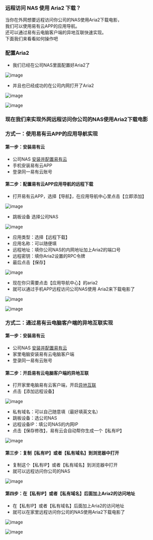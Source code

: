 ### 远程访问 NAS 使用 Aria2 下载？
当你在外网想要远程访问你公司的NAS使用Aria2下载电影，  
我们可以使用易有云APP的应用导航。  
还可以通过易有云电脑客户端的异地互联快速实现。  
下面我们来看看如何操作吧  

### 配置Aria2
- 我们已经在公司NAS里面配置好Aria2了

![image](./image/aria2/6.jpg)

- 并且也已经成功的在公司内网打开了Aria2

![image](./image/aria2/20.jpg)

![image](./image/aria2/21.jpg)

### 现在我们来实现外网远程访问你公司的NAS使用Aria2下载电影
### 方式一：使用易有云APP的应用导航实现
#### 第一步：安装易有云
- 公司NAS [安装并配置易有云](/zh/guide/linkease/install/device/windows.md)
- 手机安装易有云APP
- 登录同一易有云账号
#### 第二步：配置易有云APP应用导航的远程下载
- 打开易有云APP，选择【导航】，在应用导航中心里点击【立即添加】

![image](./image/aria2/1.jpg)

- 跳板设备 选择公司NAS

![image](./image/aria2/2.jpg)

- 应用类型：选择【远程下载】
- 应用名称：可以随便填
- 远程地址：填你公司NAS的内网地址加上Aria2的端口号
- 远程密钥：填你Aria2设置的RPC令牌
- 最后点击【保存】

![image](./image/aria2/3.jpg)

- 现在你只需要点击【应用导航中心】的aria2 
- 就可以通过手机APP远程访问公司NAS使用 Aria2来下载电影了

![image](./image/aria2/4.jpg)

![image](./image/aria2/5.jpg)


### 方式二：通过易有云电脑客户端的异地互联实现
#### 第一步：安装易有云
- 公司NAS [安装并配置易有云](/zh/guide/linkease/install/device/windows.md)
- 家里电脑安装易有云电脑客户端
- 登录同一易有云账号
#### 第二步：开启易有云电脑客户端的异地互联
- 打开家里电脑易有云客户端，开启[异地互联](/zh/guide/linkease/function/remote_connects.md)
- 点击【添加远程设备】

![image](./image/aria2/24.jpg)

- 私有域名：可以自己随意填（最好填英文名）
- 跳板设备：选公司NAS
- 远程设备IP：填公司NAS的内网IP
- 点击【保存修改】，易有云会自动帮你生成一个【私有IP】

![image](./image/aria2/14.jpg)


#### 第三步：复制【私有IP】或者【私有域名】到浏览器中打开
- 复制这个【私有IP】或者【私有域名】到浏览器中打开
- 就可以远程访问你公司的NAS

![image](./image/aria2/15.jpg)

#### 第四步：在【私有IP】或者【私有域名】后面加上Aria2的访问地址
- 在【私有IP】或者【私有域名】后面加上Aria2的访问地址
- 就可以在家里远程访问你公司的NAS使用Aria2下载电影了

![image](./image/aria2/22.jpg)

![image](./image/aria2/23.jpg)




